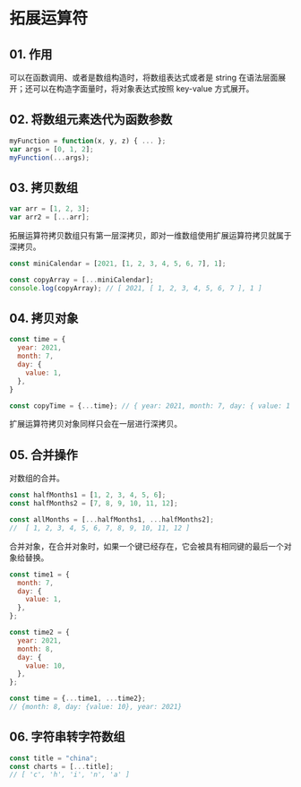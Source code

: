 # 拓展运算符

## 01. 作用
可以在函数调用、或者是数组构造时，将数组表达式或者是 string 在语法层面展开；还可以在构造字面量时，将对象表达式按照 key-value 方式展开。

## 02. 将数组元素迭代为函数参数

```js
myFunction = function(x, y, z) { ... };
var args = [0, 1, 2];
myFunction(...args);             
```

## 03. 拷贝数组

```js
var arr = [1, 2, 3];
var arr2 = [...arr];
```
拓展运算符拷贝数组只有第一层深拷贝，即对一维数组使用扩展运算符拷贝就属于深拷贝。

```js
const miniCalendar = [2021, [1, 2, 3, 4, 5, 6, 7], 1];

const copyArray = [...miniCalendar];
console.log(copyArray); // [ 2021, [ 1, 2, 3, 4, 5, 6, 7 ], 1 ]
```

## 04. 拷贝对象

```js
const time = {
  year: 2021,
  month: 7,
  day: {
    value: 1,
  },
}

const copyTime = {...time}; // { year: 2021, month: 7, day: { value: 1 } }
```

扩展运算符拷贝对象同样只会在一层进行深拷贝。

## 05. 合并操作
对数组的合并。

```js
const halfMonths1 = [1, 2, 3, 4, 5, 6];
const halfMonths2 = [7, 8, 9, 10, 11, 12];

const allMonths = [...halfMonths1, ...halfMonths2];
//  [ 1, 2, 3, 4, 5, 6, 7, 8, 9, 10, 11, 12 ]
```

合并对象，在合并对象时，如果一个键已经存在，它会被具有相同键的最后一个对象给替换。

```js
const time1 = {
  month: 7,
  day: {
    value: 1,
  },
};

const time2 = {
  year: 2021,
  month: 8,
  day: {
    value: 10,
  },
};

const time = {...time1, ...time2};
// {month: 8, day: {value: 10}, year: 2021}
```

## 06. 字符串转字符数组

```js
const title = "china";
const charts = [...title];
// [ 'c', 'h', 'i', 'n', 'a' ]
```